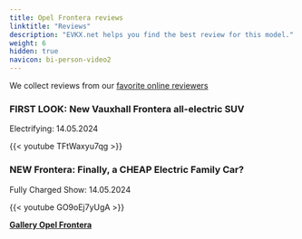 ```yaml
---
title: Opel Frontera reviews
linktitle: "Reviews"
description: "EVKX.net helps you find the best review for this model."
weight: 6
hidden: true
navicon: bi-person-video2
---
```

We collect reviews from our [favorite online reviewers](../../../../../guides/evreviewers/)

<div class="container text-center shadow p-2 pe-4 mb-5 bg-body-tertiary rounded border">
<h3>FIRST LOOK: New Vauxhall Frontera all-electric SUV</h3>
<p>Electrifying: 14.05.2024</p>

{{< youtube TFtWaxyu7qg >}}

</div>
<div class="container text-center shadow p-2 pe-4 mb-5 bg-body-tertiary rounded border">
<h3>NEW Frontera: Finally, a CHEAP Electric Family Car?</h3>
<p>Fully Charged Show: 14.05.2024</p>

{{< youtube GO9oEj7yUgA >}}

</div>
<div class="mt-3 mb-3">
<a href="../gallery/" class="text-decoration-none text-black">
<strong><i class="bi-arrow-left"></i>Gallery  </strong>
</a>
<a href="../" class="text-decoration-none text-black float-end">
<strong>Opel Frontera <i class="bi-arrow-right"></i></strong>
</a>
</div>
